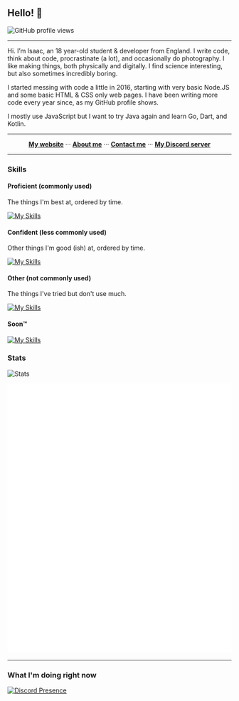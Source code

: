 ## Hello! 👋

![GitHub profile views](https://komarev.com/ghpvc/?username=eartharoid&color=009999&style=for-the-badge) <!-- *(since 20th October 2020)* -->

<hr>

Hi. I’m Isaac, an 18 year-old student & developer from England. I write code, think about code, procrastinate (a lot), and occasionally do photography. I like making things, both physically and digitally. I find science interesting, but also sometimes incredibly boring.

I started messing with code a little in 2016, starting with very basic Node.JS and some basic HTML & CSS only web pages. I have been writing more code every year since, as my GitHub profile shows.

I mostly use JavaScript but I want to try Java again and learn Go, Dart, and Kotlin.

<hr>

<p align="center">
  <b><a href="https://eartharoid.me">My website</a></b>
    ···  
  <b><a href="https://eartharoid.me/about">About me</a></b>
    ···  
  <b><a href="https://eartharoid.me/contact">Contact me</a></b>
    ···  
  <b><a href="https://go.eartharoid.me/discord">My Discord server</a></b>
</p>

<hr>


### Skills

#### Proficient (commonly used)

The things I'm best at, ordered by time.

[![My Skills](https://skillicons.dev/icons?i=raspberrypi,html,css,js,github,md,nodejs,discord,bots,cloudflare,git,nginx,vscode,regex,netlify,mysql,prisma,tailwind)](https://skillicons.dev)

#### Confident (less commonly used)

Other things I'm good (ish) at, ordered by time.

[![My Skills](https://skillicons.dev/icons?i=codepen,py,express,linux,vue,firebase,supabase,ts,grafana,svelte,svg)](https://skillicons.dev)

#### Other (not commonly used)

The things I've tried but don't use much.

[![My Skills](https://skillicons.dev/icons?i=eclipse,wordpress,php,jquery,sass,deno,figma,materialui,react,nextjs,bash,powershell,prometheus,sass)](https://skillicons.dev)

#### Soon™️

[![My Skills](https://skillicons.dev/icons?i=docker,go,mongodb,nuxtjs,kotlin,dart,flutter,workers,remix)](https://skillicons.dev)

### Stats

![Stats](https://github-readme-stats.vercel.app/api?username=eartharoid&show_icons=true&hide_title=true&bg_color=30,41E296,00C4EE&title_color=fff&text_color=fff)

[![Metrics](https://raw.githubusercontent.com/eartharoid/eartharoid/master/github-metrics.svg)](https://metrics.lecoq.io/about/eartharoid)

<hr>

### What I'm doing right now

[![Discord Presence](https://lanyard-profile-readme.vercel.app/api/319467558166069248)](https://discord.com/users/319467558166069248)
